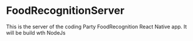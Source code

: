 # FoodRecognitionServer
This is the server of the coding Party FoodRecognition React Native app. It will be build wth NodeJs
